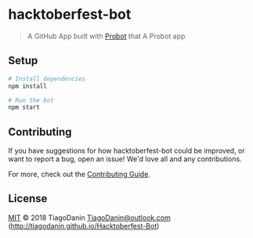 # hacktoberfest-bot

> A GitHub App built with [Probot](https://probot.github.io) that A Probot app

## Setup

```sh
# Install dependencies
npm install

# Run the bot
npm start
```

## Contributing

If you have suggestions for how hacktoberfest-bot could be improved, or want to report a bug, open an issue! We'd love all and any contributions.

For more, check out the [Contributing Guide](CONTRIBUTING.md).

## License

[MIT](LICENSE) © 2018 TiagoDanin <TiagoDanin@outlook.com> (http://tiagodanin.github.io/Hacktoberfest-Bot)

